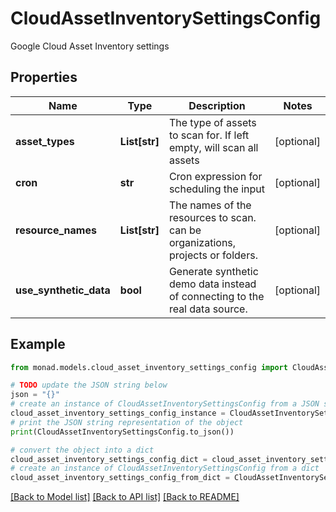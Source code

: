 # CloudAssetInventorySettingsConfig

Google Cloud Asset Inventory settings

## Properties

Name | Type | Description | Notes
------------ | ------------- | ------------- | -------------
**asset_types** | **List[str]** | The type of assets to scan for.  If left empty, will scan all assets | [optional] 
**cron** | **str** | Cron expression for scheduling the input | [optional] 
**resource_names** | **List[str]** | The names of the resources to scan. can be organizations, projects or folders. | [optional] 
**use_synthetic_data** | **bool** | Generate synthetic demo data instead of connecting to the real data source. | [optional] 

## Example

```python
from monad.models.cloud_asset_inventory_settings_config import CloudAssetInventorySettingsConfig

# TODO update the JSON string below
json = "{}"
# create an instance of CloudAssetInventorySettingsConfig from a JSON string
cloud_asset_inventory_settings_config_instance = CloudAssetInventorySettingsConfig.from_json(json)
# print the JSON string representation of the object
print(CloudAssetInventorySettingsConfig.to_json())

# convert the object into a dict
cloud_asset_inventory_settings_config_dict = cloud_asset_inventory_settings_config_instance.to_dict()
# create an instance of CloudAssetInventorySettingsConfig from a dict
cloud_asset_inventory_settings_config_from_dict = CloudAssetInventorySettingsConfig.from_dict(cloud_asset_inventory_settings_config_dict)
```
[[Back to Model list]](../README.md#documentation-for-models) [[Back to API list]](../README.md#documentation-for-api-endpoints) [[Back to README]](../README.md)


